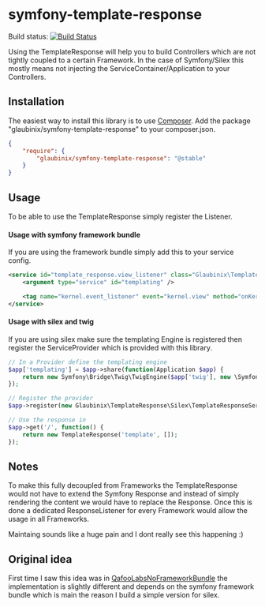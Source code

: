 symfony-template-response
=======================

Build status: [![Build Status](https://travis-ci.org/glaubinix/symfony-template-response.png?branch=master)](https://travis-ci.org/glaubinix/symfony-template-response)


Using the TemplateResponse will help you to build Controllers which are not tightly coupled to a certain Framework. In the case of Symfony/Silex this mostly means not injecting the ServiceContainer/Application to your Controllers.

Installation
------------

The easiest way to install this library is to use [Composer](http://getcomposer.org/).
Add the package "glaubinix/symfony-template-response" to your composer.json.

```json
{
    "require": {
        "glaubinix/symfony-template-response": "@stable"
    }
}
```

Usage
-----
To be able to use the TemplateResponse simply register the Listener.

#### Usage with symfony framework bundle
If you are using the framework bundle simply add this to your service config.
````xml
<service id="template_response.view_listener" class="Glaubinix\TemplateResponse\TemplateResponseListener%">
    <argument type="service" id="templating" />

    <tag name="kernel.event_listener" event="kernel.view" method="onKernelResponse" priority="10" />
</service>
````

#### Usage with silex and twig
If you are using silex make sure the templating Engine is registered then register the ServiceProvider which is provided with this library.

````php
// In a Provider define the templating engine
$app['templating'] = $app->share(function(Application $app) {
    return new Symfony\Bridge\Twig\TwigEngine($app['twig'], new \Symfony\Component\Templating\TemplateNameParser());
});

// Register the provider
$app->register(new Glaubinix\TemplateResponse\Silex\TemplateResponseServiceProvider());

// Use the response in 
$app->get('/', function() {
    return new TemplateResponse('template', []);
});
````

Notes
-----

To make this fully decoupled from Frameworks the TemplateResponse would not have to extend the Symfony Response and instead of simply rendering the content we would have to replace the Response. Once this is done a dedicated ResponseListener for every Framework would allow the usage in all Frameworks.

Maintaing sounds like a huge pain and I dont really see this happening :)


Original idea
-------------

First time I saw this idea was in  [QafooLabsNoFrameworkBundle](https://github.com/QafooLabs/QafooLabsNoFrameworkBundle/) the implementation is slightly different and depends on the symfony framework bundle which is main the reason I build a simple version for silex. 
